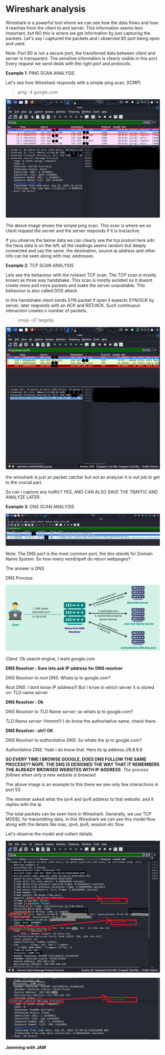 # Wireshark analysis

Wireshark is a powerful tool where we can see how the data flows and how it reaches from the client to and server. This information seems less important, but NO this is where we get information by just capturing the packets. Let's say i captured the packets and i observed 80 port being open and used.

Note: Port 80 is not a secure port, the transferred data between client and server is transparent. The sensitive information is clearly visible in this port. Every request we send deals with the right port and protocols.

__Example 1__: PING SCAN ANALYSIS

Let's see how Wireshark responds with a simple ping scan. [ICMP]

> ping -4 google.com

![Wireshark example](https://github.com/WEAREJAM/Kickstart_at_ElevateLabs-WiresharkAnalysis/blob/main/assets/sample1.png?raw=true)

The above image shows the simple ping scan. This scan is where we as client request the server and the server responds if it is live/active. 

If you observe the below data we can clearly see the tcp protool here adn the hexa data is on the left. all the readings seems random but deeply connected and say the same. the destination, source ip address and other info can be seen along with mac addresses. 

__Example 2__: TCP SCAN ANALYSIS

Lets see the behaviour with the noisiest TCP scan. The TCP scan is mostly known as three way handshake. This scan is mostly avoided so it doesnt create more and more packets and make the server unavailable. This behaviour is also called DOS attack. 

In this handshake client sends SYN packet if open it expects SYN/SCK by server, later responds with an ACK and RST/ACK. Such continuous interaction creates n number of packets.

> nmap -sT targetip

![Wireshark example](https://github.com/WEAREJAM/Kickstart_at_ElevateLabs-WiresharkAnalysis/blob/main/assets/sample2.png?raw=true)

the wireshark is just an packet catcher but not an analyzer it is out job to get to the crucial part. 

So can i capture any traffic? YES, AND CAN ALSO SAVE THE TRAFFIC AND ANALYZE LATER.

__Example 3__: DNS SCAN ANALYSIS

![Wireshark example](https://github.com/WEAREJAM/Kickstart_at_ElevateLabs-WiresharkAnalysis/blob/main/assets/sample3.png?raw=true) 

Note: The DNS port is the most common port; the dns stands for Domain Name System. So how every word/spell do return webpages? 

The answer is DNS

DNS Process:

![Wireshark example](https://github.com/WEAREJAM/Kickstart_at_ElevateLabs-WiresharkAnalysis/blob/main/assets/sample4.png?raw=true) 

_Client_:                            Ok search engine, I want google.com

__DNS Resolver :                     Sure lets ask IP address for DNS resolver__

_DNS Resolver to root DNS_:          Whats ip to google.com?

_Root DNS_:                          I dont know IP address!!! But I know in which server it is stored on: TLD name server

__DNS Resolver :                     Ok__

_DNS Resolver to TLD Name server_:   so whats ip to google.com?

_TLD Name server_:                   Hmmm!!! I do know the authoritative name, check there.

__DNS Resolver :                     oh!! OK__

_DNS Resolver to authoritative DNS_: So whats the ip to google.com?

_Authoritative DNS_:                 Yeah i do know that. Here its ip address //8.8.8.8

__SO EVERY TIME I BROWSE GOOGLE, DOES DNS FOLLOW THE SAME PROCESS?? NOPE. THE DNS IS DESIGNED THE WAY THAT IT REMEMBERS THE ALREADY BROWSED WEBSITES WITH IP ADDRESS__. _The process follows when only a new website is browsed_

The above image is an example to this there we see only few interactions in port 53. 

The resolver asked what the ipv4 and ipv6 address to that website. and it replies with the ip. 

The total packets can be seen here in Wireshark. Generally, we use TCP MODEL for transmitting data, in this Wireshark we can see this model flow along with the details like mac, ipv4, ipv6, session etc flow.

Let's observe the model and collect details 

![Wireshark example](https://github.com/WEAREJAM/Kickstart_at_ElevateLabs-WiresharkAnalysis/blob/main/assets/sample5.png?raw=true) 

![Wireshark example](https://github.com/WEAREJAM/Kickstart_at_ElevateLabs-WiresharkAnalysis/blob/main/assets/sample6.png?raw=true) 

___Jamming with JAM___
